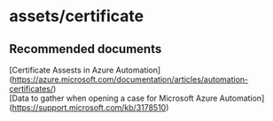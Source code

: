 
<properties
    pageTitle="assets/certificate"
    description="32501534Assetscertificate"
    service="microsoft.automation"
    resource="automationaccounts"
    authors="adoyle"
    displayorder=""
    selfHelpType="generic"
    supportTopicIds="32501534"
    resourceTags=""
    productPesIds="15607"
    cloudEnvironments="public"
/>

# assets/certificate


## **Recommended documents**
[Certificate Assests in Azure Automation]
(https://azure.microsoft.com/documentation/articles/automation-certificates/) <br>
[Data to gather when opening a case for Microsoft Azure Automation]
(https://support.microsoft.com/kb/3178510)